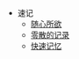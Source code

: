 - 速记
  - [随心所欲](docs/usage-interview/quick-look.md)
  - [零散的记录](docs/usage-interview/零散的记录.md)
  - [快速记忆](z-quick-note.md)
